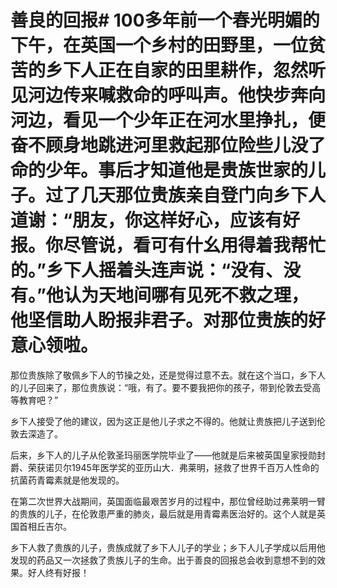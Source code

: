 # 善良的回报# 100多年前一个春光明媚的下午，在英国一个乡村的田野里，一位贫苦的乡下人正在自家的田里耕作，忽然听见河边传来喊救命的呼叫声。他快步奔向河边，看见一个少年正在河水里挣扎，便奋不顾身地跳进河里救起那位险些儿没了命的少年。事后才知道他是贵族世家的儿子。过了几天那位贵族亲自登门向乡下人道谢：“朋友，你这样好心，应该有好报。你尽管说，看可有什幺用得着我帮忙的。”乡下人摇着头连声说：“没有、没有。”他认为天地间哪有见死不救之理，他坚信助人盼报非君子。对那位贵族的好意心领啦。

那位贵族除了敬佩乡下人的节操之处，还是觉得过意不去。就在这个当口，乡下人的儿子回来了，那位贵族说：“哦，有了。要不要我把你的孩子，带到伦敦去受高等教育吧？”

乡下人接受了他的建议，因为这正是他儿子求之不得的。他就让贵族把儿子送到伦敦去深造了。

后来，乡下人的儿子从伦敦圣玛丽医学院毕业了——他就是后来被英国皇家授勋封爵、荣获诺贝尔1945年医学奖的亚历山大．弗莱明，拯救了世界千百万人性命的抗菌药青霉素就是他发现的。

在第二次世界大战期间，英国面临最艰苦岁月的过程中，那位曾经助过弗莱明一臂的贵族的儿子，在伦敦患严重的肺炎，最后就是用青霉素医治好的。这个人就是英国首相丘吉尔。

乡下人救了贵族的儿子，贵族成就了乡下人儿子的学业；乡下人儿子学成以后用他发现的药品又一次拯救了贵族儿子的生命。出于善良的回报总会收到意想不到的效果。好人终有好报！
  